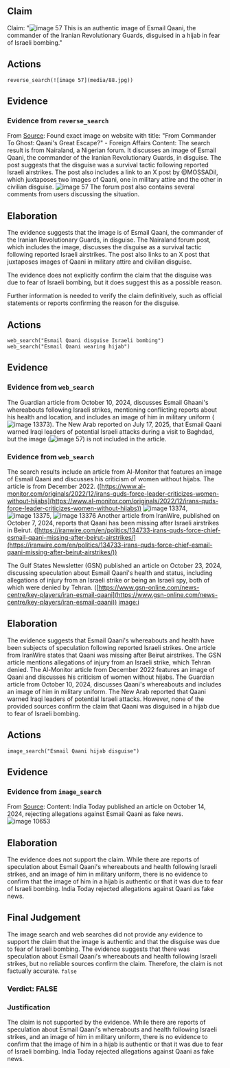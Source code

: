## Claim
Claim: "![image 57](media/88.jpg) This is an authentic image of Esmail Qaani, the commander of the Iranian Revolutionary Guards, disguised in a hijab in fear of Israeli bombing."

## Actions
```
reverse_search(![image 57](media/88.jpg))
```

## Evidence
### Evidence from `reverse_search`
From [Source](https://www.nairaland.com/8460455/commander-ghost-qaanis-great-escape): Found exact image on website with title: "From Commander To Ghost: Qaani's Great Escape?" - Foreign Affairs
Content: The search result is from Nairaland, a Nigerian forum. It discusses an image of Esmail Qaani, the commander of the Iranian Revolutionary Guards, in disguise. The post suggests that the disguise was a survival tactic following reported Israeli airstrikes. The post also includes a link to an X post by @MOSSADil, which juxtaposes two images of Qaani, one in military attire and the other in civilian disguise. ![image 57](media/88.jpg) The forum post also contains several comments from users discussing the situation.


## Elaboration
The evidence suggests that the image is of Esmail Qaani, the commander of the Iranian Revolutionary Guards, in disguise. The Nairaland forum post, which includes the image, discusses the disguise as a survival tactic following reported Israeli airstrikes. The post also links to an X post that juxtaposes images of Qaani in military attire and civilian disguise.

The evidence does not explicitly confirm the claim that the disguise was due to fear of Israeli bombing, but it does suggest this as a possible reason.

Further information is needed to verify the claim definitively, such as official statements or reports confirming the reason for the disguise.


## Actions
```
web_search("Esmail Qaani disguise Israeli bombing")
web_search("Esmail Qaani wearing hijab")
```

## Evidence
### Evidence from `web_search`
The Guardian article from October 10, 2024, discusses Esmail Ghaani's whereabouts following Israeli strikes, mentioning conflicting reports about his health and location, and includes an image of him in military uniform (![image 13373](media/2025-08-31_16-03-1756656190-915486.jpg)). The New Arab reported on July 17, 2025, that Esmail Qaani warned Iraqi leaders of potential Israeli attacks during a visit to Baghdad, but the image (![image 57](media/88.jpg)) is not included in the article.


### Evidence from `web_search`
The search results include an article from Al-Monitor that features an image of Esmail Qaani and discusses his criticism of women without hijabs. The article is from December 2022. ([https://www.al-monitor.com/originals/2022/12/irans-quds-force-leader-criticizes-women-without-hijabs](https://www.al-monitor.com/originals/2022/12/irans-quds-force-leader-criticizes-women-without-hijabs)) ![image 13374](media/2025-08-31_16-03-1756656231-865339.jpg), ![image 13375](media/2025-08-31_16-03-1756656232-387381.jpg), ![image 13376](media/2025-08-31_16-03-1756656232-675571.jpg) Another article from IranWire, published on October 7, 2024, reports that Qaani has been missing after Israeli airstrikes in Beirut. ([https://iranwire.com/en/politics/134733-irans-quds-force-chief-esmail-qaani-missing-after-beirut-airstrikes/](https://iranwire.com/en/politics/134733-irans-quds-force-chief-esmail-qaani-missing-after-beirut-airstrikes/))

The Gulf States Newsletter (GSN) published an article on October 23, 2024, discussing speculation about Esmail Qaani's health and status, including allegations of injury from an Israeli strike or being an Israeli spy, both of which were denied by Tehran. ([https://www.gsn-online.com/news-centre/key-players/iran-esmail-qaani](https://www.gsn-online.com/news-centre/key-players/iran-esmail-qaani)) <image:i>


## Elaboration
The evidence suggests that Esmail Qaani's whereabouts and health have been subjects of speculation following reported Israeli strikes. One article from IranWire states that Qaani was missing after Beirut airstrikes. The GSN article mentions allegations of injury from an Israeli strike, which Tehran denied. The Al-Monitor article from December 2022 features an image of Qaani and discusses his criticism of women without hijabs. The Guardian article from October 10, 2024, discusses Qaani's whereabouts and includes an image of him in military uniform. The New Arab reported that Qaani warned Iraqi leaders of potential Israeli attacks. However, none of the provided sources confirm the claim that Qaani was disguised in a hijab due to fear of Israeli bombing.


## Actions
```
image_search("Esmail Qaani hijab disguise")
```

## Evidence
### Evidence from `image_search`
From [Source](https://www.indiatoday.in/global/story/iran-rejects-allegations-against-quds-force-commander-esmail-qaani-as-fake-news-2616700-2024-10-14): 
Content: India Today published an article on October 14, 2024, rejecting allegations against Esmail Qaani as fake news. ![image 10653](media/2025-08-30_07-27-1756538867-794362.jpg)


## Elaboration
The evidence does not support the claim. While there are reports of speculation about Esmail Qaani's whereabouts and health following Israeli strikes, and an image of him in military uniform, there is no evidence to confirm that the image of him in a hijab is authentic or that it was due to fear of Israeli bombing. India Today rejected allegations against Qaani as fake news.


## Final Judgement
The image search and web searches did not provide any evidence to support the claim that the image is authentic and that the disguise was due to fear of Israeli bombing. The evidence suggests that there was speculation about Esmail Qaani's whereabouts and health following Israeli strikes, but no reliable sources confirm the claim. Therefore, the claim is not factually accurate. `false`

### Verdict: FALSE

### Justification
The claim is not supported by the evidence. While there are reports of speculation about Esmail Qaani's whereabouts and health following Israeli strikes, and an image of him in military uniform, there is no evidence to confirm that the image of him in a hijab is authentic or that it was due to fear of Israeli bombing. India Today rejected allegations against Qaani as fake news.
